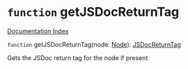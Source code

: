 # `function` getJSDocReturnTag

[Documentation Index](../README.md)

`function` getJSDocReturnTag(node: [Node](../interface.Node/README.md)): [JSDocReturnTag](../interface.JSDocReturnTag/README.md)

Gets the JSDoc return tag for the node if present

